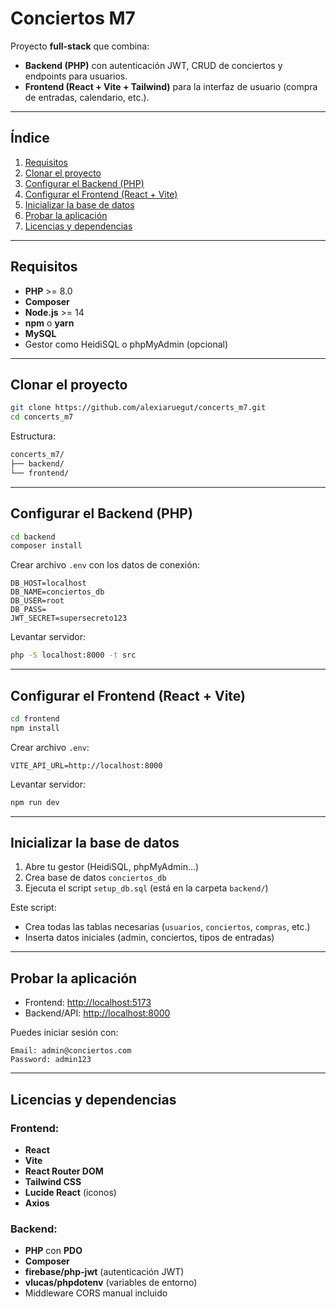 # Conciertos M7

Proyecto **full-stack** que combina:
- **Backend (PHP)** con autenticación JWT, CRUD de conciertos y endpoints para usuarios.
- **Frontend (React + Vite + Tailwind)** para la interfaz de usuario (compra de entradas, calendario, etc.).

---

## Índice

1. [Requisitos](#requisitos)  
2. [Clonar el proyecto](#clonar-el-proyecto)  
3. [Configurar el Backend (PHP)](#configurar-el-backend-php)  
4. [Configurar el Frontend (React + Vite)](#configurar-el-frontend-react--vite)  
5. [Inicializar la base de datos](#inicializar-la-base-de-datos)  
6. [Probar la aplicación](#probar-la-aplicación)  
7. [Licencias y dependencias](#licencias-y-dependencias)

---

## Requisitos

- **PHP** >= 8.0  
- **Composer**  
- **Node.js** >= 14  
- **npm** o **yarn**  
- **MySQL**  
- Gestor como HeidiSQL o phpMyAdmin (opcional)

---

## Clonar el proyecto

```bash
git clone https://github.com/alexiaruegut/concerts_m7.git
cd concerts_m7
```

Estructura:

```bash
concerts_m7/
├── backend/
└── frontend/
```

---

## Configurar el Backend (PHP)

```bash
cd backend
composer install
```

Crear archivo `.env` con los datos de conexión:

```dotenv
DB_HOST=localhost
DB_NAME=conciertos_db
DB_USER=root
DB_PASS=
JWT_SECRET=supersecreto123
```

Levantar servidor:

```bash
php -S localhost:8000 -t src
```

---

## Configurar el Frontend (React + Vite)

```bash
cd frontend
npm install
```

Crear archivo `.env`:

```dotenv
VITE_API_URL=http://localhost:8000
```

Levantar servidor:

```bash
npm run dev
```

---

## Inicializar la base de datos

1. Abre tu gestor (HeidiSQL, phpMyAdmin...)
2. Crea base de datos `conciertos_db`
3. Ejecuta el script `setup_db.sql` (está en la carpeta `backend/`)

Este script:
- Crea todas las tablas necesarias (`usuarios`, `conciertos`, `compras`, etc.)
- Inserta datos iniciales (admin, conciertos, tipos de entradas)

---

## Probar la aplicación

- Frontend: [http://localhost:5173](http://localhost:5173)
- Backend/API: [http://localhost:8000](http://localhost:8000)

Puedes iniciar sesión con:

```text
Email: admin@conciertos.com
Password: admin123
```

---

## Licencias y dependencias

### Frontend:
- **React**
- **Vite**
- **React Router DOM**
- **Tailwind CSS**
- **Lucide React** (iconos)
- **Axios**

### Backend:
- **PHP** con **PDO**
- **Composer**
- **firebase/php-jwt** (autenticación JWT)
- **vlucas/phpdotenv** (variables de entorno)
- Middleware CORS manual incluido
